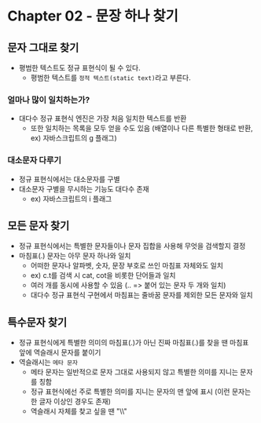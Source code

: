# Chapter 02 - 문장 하나 찾기

## 문자 그대로 찾기

- 평범한 텍스트도 정규 표현식이 될 수 있다.
  - 평범한 텍스트를 `정적 텍스트(static text)`라고 부른다.

### 얼마나 많이 일치하는가?

- 대다수 정규 표현식 엔진은 가장 처음 일치한 텍스트를 반환
  - 또한 일치하는 목록을 모두 얻을 수도 있음 (배열이나 다른 특별한 형태로 반환, ex) 자바스크립트의 g 플래그)

### 대소문자 다루기

- 정규 표현식에서는 대소문자를 구별
- 대소문자 구별을 무시하는 기능도 대다수 존재
  - ex) 자바스크립트의 i 플래그

## 모든 문자 찾기

- 정규 표현식에서는 특별한 문자들이나 문자 집합을 사용해 무엇을 검색할지 결정
- 마침표(.) 문자는 아무 문자 하나와 일치
  - 어떠한 문자나 알파벳, 숫자, 문장 부호로 쓰인 마침표 자체와도 일치
  - ex) c.t를 검색 시 cat, cot을 비롯한 단어들과 일치
  - 여러 개를 동시에 사용할 수 있음 (.. => 붙어 있는 문자 두 개와 일치)
  - 대다수 정규 표현식 구현에서 마침표는 줄바꿈 문자를 제외한 모든 문자와 일치

## 특수문자 찾기

- 정규 표현식에게 특별한 의미의 마침표(.)가 아닌 진짜 마침표(.)를 찾을 땐 마침표 앞에 역슬래시 문자를 붙이기
- 역슬래시는 `메타 문자`
  - 메타 문자는 일반적으로 문자 그대로 사용되지 않고 특별한 의미를 지니는 문자를 칭함
  - 정규 표현식에선 주로 특별한 의미를 지니는 문자의 맨 앞에 표시 (이런 문자는 한 글자 이상인 경우도 존재)
  - 역슬래시 자체를 찾고 싶을 땐 "\\\\"
